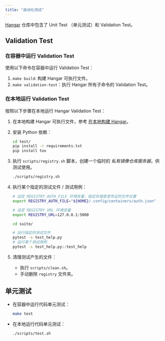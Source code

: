 ```yaml
---
title: "自动化测试"
---
```


[Hangar](https://github.com/cnrancher/hangar) 仓库中包含了 Unit Test （单元测试）和 Validation Test。

## Validation Test

### 在容器中运行 Validation Test

使用以下命令在容器中运行 Validation Test：

1. `make build`: 构建 Hangar 可执行文件。
1. `make validation-test`：执行 Hangar 所有子命令的 Validation Test。

### 在本地运行 Validation Test

按照以下步骤在本地运行 Hangar Validation Test：

1. 在本地构建 Hangar 可执行文件，参考 [在本地构建 Hangar](/docs/v1.9/dev/build)。
1. 安装 Python 依赖：

    ```sh
    cd test/
    pip install -r requirements.txt
    pip install tox
    ```

1. 执行 `scripts/registry.sh` 脚本，创建一个临时的 *私有镜像仓库服务器*，供测试使用。

    ```sh
    ./scripts/registry.sh
    ```

1. 执行某个指定的测试文件 / 测试用例：

    ```sh
    # 设定 REGISTRY_AUTH_FILE 环境变量，指定存储登录凭证的文件位置
    export REGISTRY_AUTH_FILE="${HOME}/.config/containers/auth.json"

    # 设定 REGISTRY_URL 环境变量
    export REGISTRY_URL=127.0.0.1:5000

    cd suite/

    # 运行指定的测试文件
    pytest -s test_help.py
    # 运行某个测试用例
    pytest -s test_help.py::test_help
    ```

1. 清理测试产生的文件：

    - 执行 `scripts/clean.sh`。
    - 手动删除 `registry` 文件夹。

## 单元测试

- 在容器中运行代码单元测试：

    ```bash
    make test
    ```

- 在本地运行代码单元测试：

    ```bash
    ./scripts/test.sh
    ```

